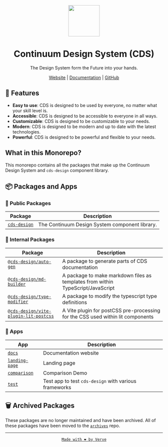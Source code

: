 <div align="center">

<img height="100" src="https://cds-design.github.io/favicon.svg" />

# Continuum Design System (CDS)

The Design System form the Future into your hands.

[Website](https://cds-design.github.io) | [Documentation](https://cds-design.github.io/docs) | [GitHub](https://github.com/cds-design)

</div>

## 🚀 Features

- **Easy to use**: CDS is designed to be used by everyone, no matter what your skill level is.
- **Accessible**: CDS is designed to be accessible to everyone in all ways.
- **Customizable**: CDS is designed to be customizable to your needs.
- **Modern**: CDS is designed to be modern and up to date with the latest technologies.
- **Powerful**: CDS is designed to be powerful and flexible to your needs.

## What in this Monorepo?

This monorepo contains all the packages that make up the Continuum Design System and `cds-design` component library.

## 📦 Packages and Apps

### 👐 Public Packages
| Package | Description |
| --- | --- |
| [`cds-design`](https://github.com/cds-design/continuum) | The Continuum Design System component library. |

### 🫣 Internal Packages
| Package | Description |
| --- | --- |
| [`@cds-design/auto-gen`](packages/auto-gen) | A package to generate parts of CDS documentation |
| [`@cds-design/md-builder`](packages/md-builder) | A package to make markdown files as templates from within TypeScript/JavaScript |
| [`@cds-design/type-modifier`](packages/type-modifier) | A package to modify the typescript type definitions |
| [`@cds-design/vite-plugin-lit-postcss`](packages/vite-plugin-lit-postcss) | A Vite plugin for postCSS pre-processing for the CSS used within lit components |

### 📱 Apps

| App | Description |
| --- | --- |
| [`docs`](https://github.com/cds-design/docs) | Documentation website |
| [`landing-page`](https://github.com/cds-design/cds-design.github.io) | Landing page |
| [`comparison`](apps/comparision) | Comparison Demo |
| [`test`](apps/test) | Test app to test `cds-design` with various frameworks |

## 🗑️ Archived Packages

These packages are no longer maintained and have been archived. All of these packages have been moved to the [`archives`](https://github.com/cds-design/archives) repo.

<div align="center">

---

[`Made with ❤️ by Verve`](https://github.com/ve-r-ve)

</div>
